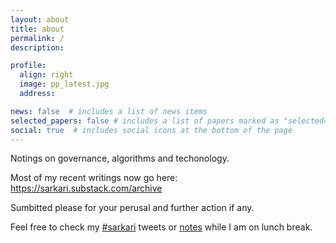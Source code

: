 ```yaml
---
layout: about
title: about
permalink: /
description: 

profile:
  align: right
  image: pp_latest.jpg
  address:

news: false  # includes a list of news items
selected_papers: false # includes a list of papers marked as "selected={true}"
social: true  # includes social icons at the bottom of the page
---
```


Notings on governance, algorithms and techonology. 

Most of my recent writings now go here: https://sarkari.substack.com/archive

Sumbitted please for your perusal and further action if any.

Feel free to check my [#sarkari](https://twitter.com/search?q=(%23sarkari)%20(from%3ANisarHogaya)&src=typed_query) tweets or [notes](/blog/) while I am on lunch break.
